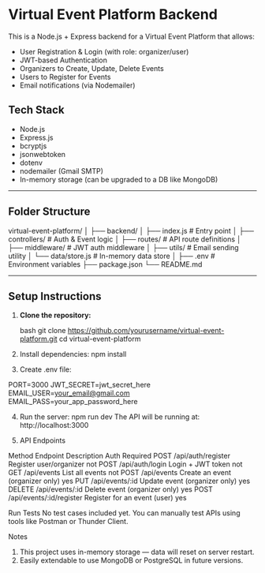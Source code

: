 # Virtual Event Platform Backend

This is a Node.js + Express backend for a Virtual Event Platform that allows:

- User Registration & Login (with role: organizer/user)
- JWT-based Authentication
- Organizers to Create, Update, Delete Events
- Users to Register for Events
- Email notifications (via Nodemailer)



##  Tech Stack

- Node.js
- Express.js
- bcryptjs
- jsonwebtoken
- dotenv
- nodemailer (Gmail SMTP)
- In-memory storage (can be upgraded to a DB like MongoDB)

---

## Folder Structure

virtual-event-platform/
│
├── backend/
│ ├── index.js # Entry point
│ ├── controllers/ # Auth & Event logic
│ ├── routes/ # API route definitions
│ ├── middleware/ # JWT auth middleware
│ ├── utils/ # Email sending utility
│ └── data/store.js # In-memory data store
│
├── .env # Environment variables
├── package.json
└── README.md


---

## Setup Instructions

1. **Clone the repository:**

   bash
   git clone https://github.com/yourusername/virtual-event-platform.git
   cd virtual-event-platform
2. Install dependencies:
npm install

3. Create .env file:

PORT=3000
    JWT_SECRET=jwt_secret_here
    EMAIL_USER=your_email@gmail.com
    EMAIL_PASS=your_app_password_here

4. Run the server: npm run dev
   The API will be running at: http://localhost:3000

5. API Endpoints

Method   	    Endpoint	                Description	                             Auth  Required
POST	        /api/auth/register	        Register user/organizer	                    not
POST	        /api/auth/login	            Login + JWT token	                        not
GET	            /api/events	                List all events	                            not
POST	        /api/events	                Create an event (organizer only)	        yes
PUT	            /api/events/:id	            Update event (organizer only)	            yes
DELETE	        /api/events/:id	            Delete event (organizer only)	            yes
POST	        /api/events/:id/register    Register for an event (user)	            yes



Run Tests
No test cases included yet.
You can manually test APIs using tools like Postman or Thunder Client.


Notes
1. This project uses in-memory storage — data will reset on server restart.
2. Easily extendable to use MongoDB or PostgreSQL in future versions.
